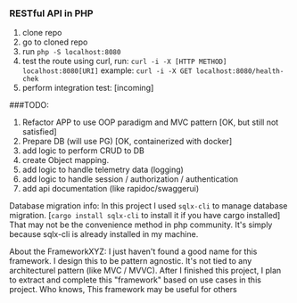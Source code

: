 ### RESTful API in PHP
1. clone repo
2. go to cloned repo
3. run `php -S localhost:8080`
4. test the route using curl, run: `curl -i -X [HTTP METHOD] localhost:8080[URI]` example: `curl -i -X GET localhost:8080/health-chek`
5. perform integration test: [incoming]


###TODO: 
1. Refactor APP to use OOP paradigm and MVC pattern [OK, but still not satisfied]
2. Prepare DB (will use PG) [OK, containerized with docker]
3. add logic to perform CRUD to DB
4. create Object mapping.
5. add logic to handle telemetry data (logging)
6. add logic to handle session / authorization / authentication
7. add api documentation (like rapidoc/swaggerui)

Database migration info:
In this project I used `sqlx-cli` to manage database migration. [`cargo install sqlx-cli` to install it if you have cargo installed]
That may not be the convenience method in php community.
It's simply because sqlx-cli is already installed in my machine.

About the FrameworkXYZ:
I just haven't found a good name for this framework. I design this to be pattern agnostic. It's not tied to any architecturel pattern (like MVC / MVVC).
After I finished this project, I plan to extract and complete this "framework" based on use cases in this project.
Who knows, This framework may be useful for others

